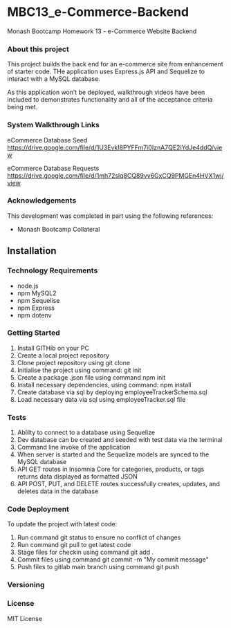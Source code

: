 # MBC13_e-Commerce-Backend

Monash Bootcamp Homework 13 - e-Commerce Website Backend

### About this project

This project builds the back end for an e-commerce site from enhancement of starter code.
THe application uses Express.js API and Sequelize to interact with a MySQL database.

As this application won’t be deployed, walkthrough videos have been included to demonstrates functionality and all of the acceptance criteria being met.

### System Walkthrough Links

eCommerce Database Seed https://drive.google.com/file/d/1U3EvkI8PYFFm7i0IznA7QE2iYdJe4ddQ/view 

eCommerce Database Requests https://drive.google.com/file/d/1mh72slq8CQ89vv6GxCQ9PMGEn4HVX1wj/view

   


### Acknowledgements

This development was completed in part using the following references:

- Monash Bootcamp Collateral

## Installation

### Technology Requirements

- node.js
- npm MySQL2
- npm Sequelise
- npm Express
- npm dotenv

### Getting Started

1. Install GITHib on your PC
2. Create a local project repository
3. Clone project repository using git clone
4. Initialise the project using command: git init
5. Create a package .json file using command npm init
6. Install necessary dependencies, using command: npm install
7. Create database via sql by deploying employeeTrackerSchema.sql
8. Load necessary data via sql using employeeTracker.sql file

### Tests

1. Ablilty to connect to a database using Sequelize
2. Dev database can be created and seeded with test data via the terminal
3. Command line invoke of the application
4. When server is started and the Sequelize models are synced to the MySQL database
5. API GET routes in Insomnia Core for categories, products, or tags returns data displayed as formatted JSON
6. API POST, PUT, and DELETE routes successfully creates, updates, and deletes data in the database

### Code Deployment

To update the project with latest code:

1. Run command git status to ensure no conflict of changes
2. Run command git pull to get latest code
3. Stage files for checkin using command git add .
4. Commit files using command git commit -m "My commit message"
5. Push files to gitlab main branch using command git push

### Versioning

### License

MIT License
